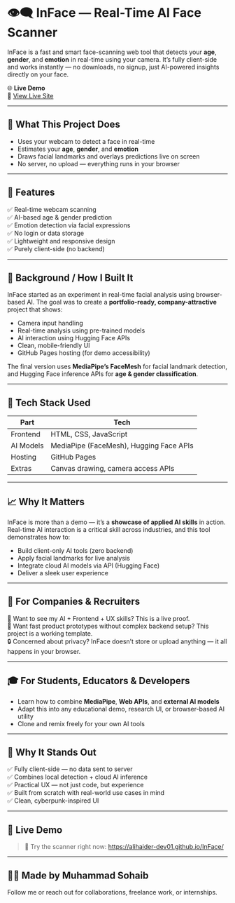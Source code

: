# 👁️‍🗨️ InFace — Real-Time AI Face Scanner

InFace is a fast and smart face-scanning web tool that detects your **age**, **gender**, and **emotion** in real-time using your camera. It’s fully client-side and works instantly — no downloads, no signup, just AI-powered insights directly on your face.

🌐 **Live Demo**  
🔗 [View Live Site](https://alihaider-dev01.github.io/InFace/)

---

## 📌 What This Project Does

- Uses your webcam to detect a face in real-time
- Estimates your **age**, **gender**, and **emotion**
- Draws facial landmarks and overlays predictions live on screen
- No server, no upload — everything runs in your browser

---

## 🚀 Features

✅ Real-time webcam scanning  
✅ AI-based age & gender prediction  
✅ Emotion detection via facial expressions  
✅ No login or data storage  
✅ Lightweight and responsive design  
✅ Purely client-side (no backend)

---

## 🧠 Background / How I Built It

InFace started as an experiment in real-time facial analysis using browser-based AI. The goal was to create a **portfolio-ready, company-attractive** project that shows:

- Camera input handling
- Real-time analysis using pre-trained models
- AI interaction using Hugging Face APIs
- Clean, mobile-friendly UI
- GitHub Pages hosting (for demo accessibility)

The final version uses **MediaPipe’s FaceMesh** for facial landmark detection, and Hugging Face inference APIs for **age & gender classification**.

---

## 🧰 Tech Stack Used

| Part        | Tech                                      |
|-------------|-------------------------------------------|
| Frontend    | HTML, CSS, JavaScript                     |
| AI Models   | MediaPipe (FaceMesh), Hugging Face APIs   |
| Hosting     | GitHub Pages                              |
| Extras      | Canvas drawing, camera access APIs        |

---

## 📈 Why It Matters

InFace is more than a demo — it’s a **showcase of applied AI skills** in action. Real-time AI interaction is a critical skill across industries, and this tool demonstrates how to:

- Build client-only AI tools (zero backend)
- Apply facial landmarks for live analysis
- Integrate cloud AI models via API (Hugging Face)
- Deliver a sleek user experience

---

## 💼 For Companies & Recruiters

🧠 Want to see my AI + Frontend + UX skills? This is a live proof.  
🚀 Want fast product prototypes without complex backend setup? This project is a working template.  
🔒 Concerned about privacy? InFace doesn’t store or upload anything — it all happens in your browser.

---

## 🎓 For Students, Educators & Developers

- Learn how to combine **MediaPipe**, **Web APIs**, and **external AI models**
- Adapt this into any educational demo, research UI, or browser-based AI utility
- Clone and remix freely for your own AI tools

---

## 🌟 Why It Stands Out

✅ Fully client-side — no data sent to server  
✅ Combines local detection + cloud AI inference  
✅ Practical UX — not just code, but experience  
✅ Built from scratch with real-world use cases in mind  
✅ Clean, cyberpunk-inspired UI

---

## 🔗 Live Demo

> 🎥 Try the scanner right now: https://alihaider-dev01.github.io/InFace/

---

## 🧑‍💻 Made by Muhammad Sohaib  
Follow me or reach out for collaborations, freelance work, or internships.
